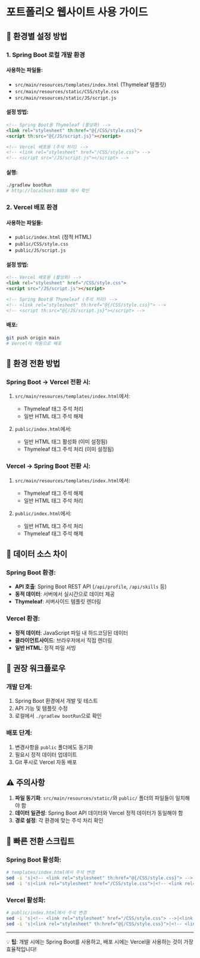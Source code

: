 # 포트폴리오 웹사이트 사용 가이드

## 🔄 환경별 설정 방법

### 1. Spring Boot 로컬 개발 환경

#### 사용하는 파일들:
- `src/main/resources/templates/index.html` (Thymeleaf 템플릿)
- `src/main/resources/static/CSS/style.css`
- `src/main/resources/static/JS/script.js`

#### 설정 방법:
```html
<!-- Spring Boot용 Thymeleaf (활성화) -->
<link rel="stylesheet" th:href="@{/CSS/style.css}">
<script th:src="@{/JS/script.js}"></script>

<!-- Vercel 배포용 (주석 처리) -->
<!-- <link rel="stylesheet" href="/CSS/style.css"> -->
<!-- <script src="/JS/script.js"></script> -->
```

#### 실행:
```bash
./gradlew bootRun
# http://localhost:8888 에서 확인
```

### 2. Vercel 배포 환경

#### 사용하는 파일들:
- `public/index.html` (정적 HTML)
- `public/CSS/style.css`
- `public/JS/script.js`

#### 설정 방법:
```html
<!-- Vercel 배포용 (활성화) -->
<link rel="stylesheet" href="/CSS/style.css">
<script src="/JS/script.js"></script>

<!-- Spring Boot용 Thymeleaf (주석 처리) -->
<!-- <link rel="stylesheet" th:href="@{/CSS/style.css}"> -->
<!-- <script th:src="@{/JS/script.js}"></script> -->
```

#### 배포:
```bash
git push origin main
# Vercel이 자동으로 배포
```

## 📝 환경 전환 방법

### Spring Boot → Vercel 전환 시:
1. `src/main/resources/templates/index.html`에서:
   - Thymeleaf 태그 주석 처리
   - 일반 HTML 태그 주석 해제

2. `public/index.html`에서:
   - 일반 HTML 태그 활성화 (이미 설정됨)
   - Thymeleaf 태그 주석 처리 (이미 설정됨)

### Vercel → Spring Boot 전환 시:
1. `src/main/resources/templates/index.html`에서:
   - Thymeleaf 태그 주석 해제
   - 일반 HTML 태그 주석 처리

2. `public/index.html`에서:
   - 일반 HTML 태그 주석 처리
   - Thymeleaf 태그 주석 해제

## 🔧 데이터 소스 차이

### Spring Boot 환경:
- **API 호출**: Spring Boot REST API (`/api/profile`, `/api/skills` 등)
- **동적 데이터**: 서버에서 실시간으로 데이터 제공
- **Thymeleaf**: 서버사이드 템플릿 렌더링

### Vercel 환경:
- **정적 데이터**: JavaScript 파일 내 하드코딩된 데이터
- **클라이언트사이드**: 브라우저에서 직접 렌더링
- **일반 HTML**: 정적 파일 서빙

## 🎯 권장 워크플로우

### 개발 단계:
1. Spring Boot 환경에서 개발 및 테스트
2. API 기능 및 템플릿 수정
3. 로컬에서 `./gradlew bootRun`으로 확인

### 배포 단계:
1. 변경사항을 `public` 폴더에도 동기화
2. 필요시 정적 데이터 업데이트
3. Git 푸시로 Vercel 자동 배포

## ⚠️ 주의사항

1. **파일 동기화**: `src/main/resources/static/`와 `public/` 폴더의 파일들이 일치해야 함
2. **데이터 일관성**: Spring Boot API 데이터와 Vercel 정적 데이터가 동일해야 함
3. **경로 설정**: 각 환경에 맞는 주석 처리 확인

## 🚀 빠른 전환 스크립트

### Spring Boot 활성화:
```bash
# templates/index.html에서 주석 변경
sed -i 's|<!-- <link rel="stylesheet" th:href="@{/CSS/style.css}"> -->|<link rel="stylesheet" th:href="@{/CSS/style.css}">|g' src/main/resources/templates/index.html
sed -i 's|<link rel="stylesheet" href="/CSS/style.css">|<!-- <link rel="stylesheet" href="/CSS/style.css"> -->|g' src/main/resources/templates/index.html
```

### Vercel 활성화:
```bash
# public/index.html에서 주석 변경
sed -i 's|<!-- <link rel="stylesheet" href="/CSS/style.css"> -->|<link rel="stylesheet" href="/CSS/style.css">|g' public/index.html
sed -i 's|<link rel="stylesheet" th:href="@{/CSS/style.css}">|<!-- <link rel="stylesheet" th:href="@{/CSS/style.css}"> -->|g' public/index.html
```

---

💡 **팁**: 개발 시에는 Spring Boot를 사용하고, 배포 시에는 Vercel을 사용하는 것이 가장 효율적입니다!
